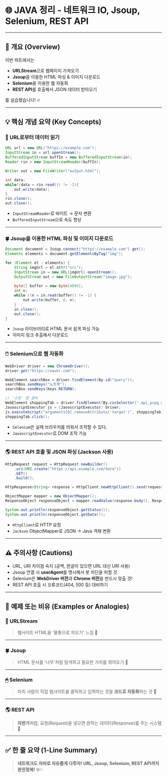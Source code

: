 # 🌐 JAVA 정리 - 네트워크 IO, Jsoup, Selenium, REST API

---

## 📌 개요 (Overview)

이번 파트에서는

- **URLStream**으로 웹페이지 가져오기
- **Jsoup**을 이용한 HTML 파싱 & 이미지 다운로드
- **Selenium**을 이용한 웹 자동화
- **REST API**를 호출해서 JSON 데이터 받아오기

를 실습했습니다! 🔥

---

## 💡 핵심 개념 요약 (Key Concepts)

### 📄 URL로부터 데이터 읽기

```java
URL url = new URL("https://example.com");
InputStream in = url.openStream();
BufferedInputStream buffIn = new BufferedInputStream(in);
Reader rin = new InputStreamReader(buffIn);

Writer out = new FileWriter("output.html");

int data;
while((data = rin.read()) != -1){
    out.write(data);
}
rin.close();
out.close();
```
- `InputStreamReader`로 바이트 → 문자 변환
- `BufferedInputStream`으로 속도 향상

---

### 🍀 Jsoup을 이용한 HTML 파싱 및 이미지 다운로드

```java
Document document = Jsoup.connect("https://example.com").get();
Elements elements = document.getElementsByTag("img");

for (Element el : elements) {
    String imgUrl = el.attr("src");
    InputStream in = new URL(imgUrl).openStream();
    OutputStream out = new FileOutputStream("image.jpg");
    
    byte[] buffer = new byte[4096];
    int n;
    while ((n = in.read(buffer)) != -1) {
        out.write(buffer, 0, n);
    }
    in.close();
    out.close();
}
```
- `Jsoup` 라이브러리로 HTML 문서 쉽게 파싱 가능
- 이미지 링크 추출해서 다운로드

---

### 🖱️ Selenium으로 웹 자동화

```java
WebDriver driver = new ChromeDriver();
driver.get("https://naver.com");

WebElement searchBox = driver.findElement(By.id("query"));
searchBox.sendKeys("노트북");
searchBox.sendKeys(Keys.RETURN);

// '쇼핑' 탭 클릭
WebElement shoppingTab = driver.findElement(By.cssSelector(".api_pcpg_wrap .tab:nth-child(1)"));
JavascriptExecutor js = (JavascriptExecutor) driver;
js.executeScript("arguments[0].removeAttribute('target')", shoppingTab);
shoppingTab.click();
```
- `Selenium`은 실제 브라우저를 띄워서 조작할 수 있다.
- `JavascriptExecutor`로 DOM 조작 가능

---

### 🌎 REST API 호출 및 JSON 파싱 (Jackson 사용)

```java
HttpRequest request = HttpRequest.newBuilder()
    .uri(URI.create("https://api.example.com/data"))
    .GET()
    .build();

HttpResponse<String> response = HttpClient.newHttpClient().send(request, HttpResponse.BodyHandlers.ofString());

ObjectMapper mapper = new ObjectMapper();
ResponseObject responseObject = mapper.readValue(response.body(), ResponseObject.class);

System.out.println(responseObject.getStatus());
System.out.println(responseObject.getData());
```
- `HttpClient`로 HTTP 요청
- `Jackson` ObjectMapper로 JSON → Java 객체 변환

---

## ⚠ 주의사항 (Cautions)

- URL, URI 차이점 숙지 (공백, 한글이 있으면 URL 대신 URI 사용)
- Jsoup 연결 시 **userAgent**를 명시해서 봇 차단을 피할 것
- Selenium은 **WebDriver 버전**과 **Chrome 버전**을 반드시 맞출 것!
- REST API 호출 시 오류코드(404, 500 등) 대비하기

---

## 🧪 예제 또는 비유 (Examples or Analogies)

### 📄 URLStream

> 웹사이트 HTML을 '물통으로 퍼오기' 느낌 🚰

---

### 🍀 Jsoup

> HTML 문서를 '나무'처럼 탐색하고 필요한 가지를 꺾어오기 🌳

---

### 🖱 Selenium

> 마치 사람이 직접 웹사이트를 클릭하고 입력하는 것을 **코드로 자동화**하는 것 🤖

---

### 🌎 REST API

> **자판기**처럼, 요청(Request)을 넣으면 원하는 데이터(Response)를 주는 시스템 🥤

---

## ✅ 한 줄 요약 (1-Line Summary)

> **네트워크도 자바로 자유롭게 다루자! URL, Jsoup, Selenium, REST API까지 완전정복!** 🌐✨

